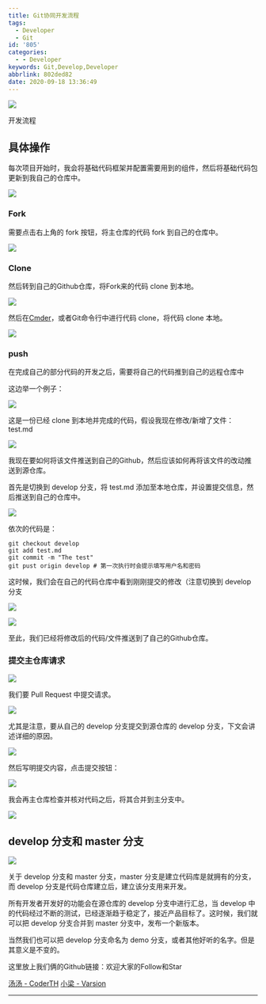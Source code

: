 ```yaml
---
title: Git协同开发流程
tags:
  - Developer
  - Git
id: '805'
categories:
  - - Developer
keywords: Git,Develop,Developer
abbrlink: 802ded82
date: 2020-09-18 13:36:49
---
```


![](http://img.varsion.cn/blog-img/2020/09/image-15.png)

开发流程

## 具体操作

每次项目开始时，我会将基础代码框架并配置需要用到的组件，然后将基础代码包更新到我自己的仓库中。

![](http://img.varsion.cn/blog-img/2020/09/image-16-1024x282.png)

### Fork

需要点击右上角的 fork 按钮，将主仓库的代码 fork 到自己的仓库中。

![](http://img.varsion.cn/blog-img/2020/09/image-19.png)

### Clone

然后转到自己的Github仓库，将Fork来的代码 clone 到本地。

![](http://img.varsion.cn/blog-img/2020/09/image-20.png)

然后在[Cmder](https://cmder.net/)，或者Git命令行中进行代码 clone，将代码 clone 本地。

![](http://img.varsion.cn/blog-img/2020/09/image-21.png)

### push

在完成自己的部分代码的开发之后，需要将自己的代码推到自己的远程仓库中

这边举一个例子：

![](http://img.varsion.cn/blog-img/2020/09/image-22.png)

这是一份已经 clone 到本地并完成的代码，假设我现在修改/新增了文件：test.md

![](http://img.varsion.cn/blog-img/2020/09/image-23.png)

我现在要如何将该文件推送到自己的Github，然后应该如何再将该文件的改动推送到源仓库。

首先是切换到 develop 分支，将 test.md 添加至本地仓库，并设置提交信息，然后推送到自己的仓库中。

![](http://img.varsion.cn/blog-img/2020/09/image-26.png)

依次的代码是：

```
git checkout develop
git add test.md
git commit -m "The test"
git pust origin develop # 第一次执行时会提示填写用户名和密码
```

这时候，我们会在自己的代码仓库中看到刚刚提交的修改（注意切换到 develop 分支

![](http://img.varsion.cn/blog-img/2020/09/image-28.png)

![](http://img.varsion.cn/blog-img/2020/09/image-30.png)

至此，我们已经将修改后的代码/文件推送到了自己的Github仓库。

### 提交主仓库请求

![](http://img.varsion.cn/blog-img/2020/09/image-31.png)

我们要 Pull Request 中提交请求。

![](http://img.varsion.cn/blog-img/2020/09/image-32-1024x259.png)

尤其是注意，要从自己的 develop 分支提交到源仓库的 develop 分支，下文会讲述详细的原因。

![](http://img.varsion.cn/blog-img/2020/09/image-33-1024x223.png)

然后写明提交内容，点击提交按钮：

![](http://img.varsion.cn/blog-img/2020/09/image-34.png)

我会再主仓库检查并核对代码之后，将其合并到主分支中。

![](http://img.varsion.cn/blog-img/2020/09/image-35.png)

## develop 分支和 master 分支

![](http://img.varsion.cn/blog-img/2020/09/image-36.png)

关于 develop 分支和 master 分支，master 分支是建立代码库是就拥有的分支，而 develop 分支是代码仓库建立后，建立该分支用来开发。

所有开发者开发好的功能会在源仓库的 develop 分支中进行汇总，当 develop 中的代码经过不断的测试，已经逐渐趋于稳定了，接近产品目标了。这时候，我们就可以把 develop 分支合并到 master 分支中，发布一个新版本。

当然我们也可以把 develop 分支命名为 demo 分支，或者其他好听的名字。但是其意义是不变的。


这里放上我们俩的Github链接：欢迎大家的Follow和Star

[汤汤 - CoderTH](https://github.com/coderTH)
[小梁 - Varsion](https://github.com/Varsion)


* * *